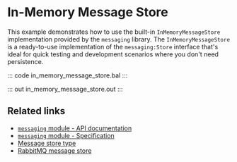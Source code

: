# In-Memory Message Store

This example demonstrates how to use the built-in `InMemoryMessageStore` implementation provided by the `messaging` library. The `InMemoryMessageStore` is a ready-to-use implementation of the `messaging:Store` interface that's ideal for quick testing and development scenarios where you don't need persistence.

::: code in_memory_message_store.bal :::

::: out in_memory_message_store.out :::

## Related links

- [`messaging` module - API documentation](https://lib.ballerina.io/ballerina/messaging/latest/)
- [`messaging` module - Specification](https://ballerina.io/spec/messaging/)
- [Message store type](/learn/by-example/message-store-type/)
- [RabbitMQ message store](https://central.ballerina.io/ballerinax/rabbitmq/latest#MessageStore)

